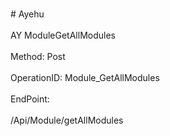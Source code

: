 <br>#     Ayehu</br>
<br>AY ModuleGetAllModules</br>
<br>Method: Post</br>
<br>OperationID: Module_GetAllModules</br>
<br>EndPoint:</br>
<br>/Api/Module/getAllModules</br>
